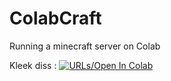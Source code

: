 # ColabCraft
Running a minecraft server on Colab

Kleek diss : <a href="https://colab.research.google.com/github/JeelPatel231/ColabCraft/blob/master/Minecraft.ipynb" target="_parent"><img src="http://icons.iconarchive.com/icons/dtafalonso/android-lollipop/128/Downloads-icon.png" alt="URLs/Open In Colab"/></a>
